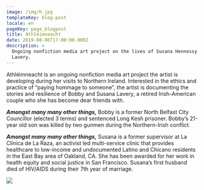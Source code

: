 ```yaml
---
image: /img/h.jpg
templateKey: blog-post
locale: en
pageKey: page_blogpost
title: Athléimneacht
date: 2019-08-06T17:00:00.000Z
description: >
  Ongoing nonfiction media art project on the lives of Susana Hennessy and Bobby
  Lavery.
---
```

Athléimneacht is an ongoing nonfiction media art project the artist is developing during her visits to Northern Ireland. Interested in the ethics and practice of “paying hommage to someone”, the artist is documenting the stories and resilience of Bobby and Susana Lavery, a retired Irish-American couple who she has become dear friends with. 

**_Amongst many many other things,_** Bobby is a former North Belfast City Councillor (elected 3 terms) and sentenced Long Kesh prisoner. Bobby’s 21-year old son was killed by two gunmen during the Northern-Irish conflict. 

_**Amongst many many other things,**_ Susana is a former supervisor at La Clinica de La Raza, an activist led multi-service clinic that provides healthcare to low-income and undocumented Latino and Chicano residents in the East Bay area of Oakland, CA. She has been awarded for her work in health equity and social justice in San Francisco. Susana’s first husband died of HIV/AIDS during their 7th year of marriage.

![](/img/parade.jpg)
